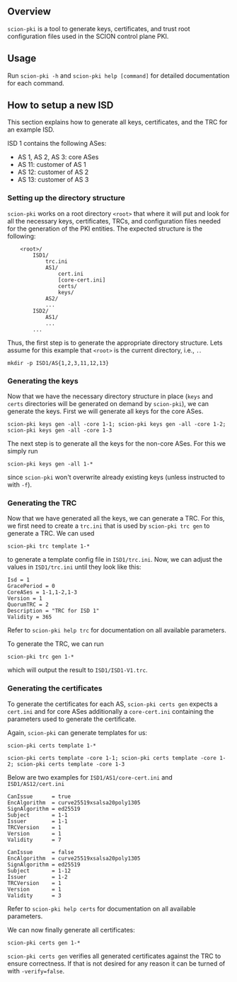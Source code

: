 ## Overview
`scion-pki` is a tool to generate keys, certificates, and trust root configuration files
used in the SCION control plane PKI.

## Usage
Run `scion-pki -h` and `scion-pki help [command]` for detailed documentation for each command.

## How to setup a new ISD
This section explains how to generate all keys, certificates, and the TRC for an example ISD.

ISD 1 contains the following ASes:
* AS 1, AS 2, AS 3: core ASes
* AS 11: customer of AS 1
* AS 12: customer of AS 2
* AS 13: customer of AS 3

### Setting up the directory structure

`scion-pki` works on a root directory `<root>` that where it will put and look for all the necessary
keys, certificates, TRCs, and configuration files needed for the generation of the PKI entities.
The expected structure is the following:
```
	<root>/
		ISD1/
			trc.ini
			AS1/
				cert.ini
				[core-cert.ini]
				certs/
				keys/
			AS2/
			...
		ISD2/
			AS1/
			...
		...
```
Thus, the first step is to generate the appropriate directory structure. Lets assume for this example
that `<root>` is the current directory, i.e., `.`.

`mkdir -p ISD1/AS{1,2,3,11,12,13}`

### Generating the keys

Now that we have the necessary directory structure in place (`keys` and `certs` directories will be generated
on demand by `scion-pki`), we can generate the keys. First we will generate all keys for the core
ASes.

`scion-pki keys gen -all -core 1-1; scion-pki keys gen -all -core 1-2; scion-pki keys gen -all -core 1-3`

The next step is to generate all the keys for the non-core ASes. For this we simply run

`scion-pki keys gen -all 1-*`

since `scion-pki` won't overwrite already existing keys (unless instructed to with `-f`).

### Generating the TRC

Now that we have generated all the keys, we can generate a TRC. For this, we first need to create 
a `trc.ini` that is used by `scion-pki trc gen` to generate a TRC. We can used

`scion-pki trc template 1-*`

to generate a template config file in `ISD1/trc.ini`. Now, we can adjust the values in `ISD1/trc.ini`
until they look like this:

```
Isd = 1
GracePeriod = 0
CoreASes = 1-1,1-2,1-3
Version = 1
QuorumTRC = 2
Description = "TRC for ISD 1"
Validity = 365
```

Refer to `scion-pki help trc` for documentation on all available parameters.

To generate the TRC, we can run

`scion-pki trc gen 1-*`

which will output the result to `ISD1/ISD1-V1.trc`.

### Generating the certificates

To generate the certificates for each AS, `scion-pki certs gen` expects a `cert.ini` and for core
ASes additionally a `core-cert.ini` containing the parameters used to generate the certificate.

Again, `scion-pki` can generate templates for us:

`scion-pki certs template 1-*`

`scion-pki certs template -core 1-1; scion-pki certs template -core 1-2; scion-pki certs template -core 1-3`

Below are two examples for `ISD1/AS1/core-cert.ini` and `ISD1/AS12/cert.ini`

```
CanIssue      = true
EncAlgorithm  = curve25519xsalsa20poly1305
SignAlgorithm = ed25519
Subject       = 1-1
Issuer        = 1-1
TRCVersion    = 1
Version       = 1
Validity      = 7
```

```
CanIssue      = false
EncAlgorithm  = curve25519xsalsa20poly1305
SignAlgorithm = ed25519
Subject       = 1-12
Issuer        = 1-2
TRCVersion    = 1
Version       = 1
Validity      = 3
```

Refer to `scion-pki help certs` for documentation on all available parameters.

We can now finally generate all certificates:

`scion-pki certs gen 1-*`

`scion-pki certs gen` verifies all generated certificates against the TRC to ensure correctness. If
that is not desired for any reason it can be turned of with `-verify=false`.

